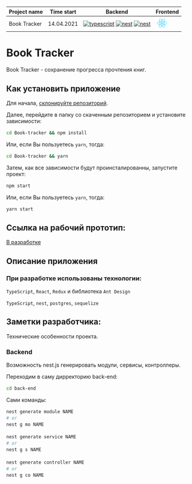 | Project name | Time start | Backend                                                                                                                                                                                                                                                                                                                                                                                                                                                                                                                                                                                                                                        | Frontend                                                                                                                                                                           |
| ------------ | ---------- | ---------------------------------------------------------------------------------------------------------------------------------------------------------------------------------------------------------------------------------------------------------------------------------------------------------------------------------------------------------------------------------------------------------------------------------------------------------------------------------------------------------------------------------------------------------------------------------------------------------------------------------------------- | ---------------------------------------------------------------------------------------------------------------------------------------------------------------------------------- |
| Book Tracker | 14.04.2021 | [<img alt="typescript" width="32px" src="https://areknawo.com/content/images/2019/02/68747470733a2f2f64323169693931693379366f36682e636c6f756466726f6e742e6e65742f67616c6c6572795f696d616765732f66726f6d5f70726f6f662f31303037342f6c617267652f313435353731343038312f747970657363726970742e706e67.png" />](https://www.typescriptlang.org/) [<img alt="nest" width="32px" src="https://d33wubrfki0l68.cloudfront.net/e937e774cbbe23635999615ad5d7732decad182a/26072/logo-small.ede75a6b.svg" />](https://nestjs.com/) [<img alt="nest" width="32px" src="https://cdn.worldvectorlogo.com/logos/sequelize.svg" />](https://sequelize.org/master/) | [<img alt="React" width="32px" src="https://raw.githubusercontent.com/github/explore/80688e429a7d4ef2fca1e82350fe8e3517d3494d/topics/react/react.png" />](https://ru.reactjs.org/) |

# Book Tracker

Book Tracker - сохранение прогресса прочтения книг.

## Как установить приложение

Для начала, [склонируйте репозиторий](https://github.com/newqwes/Book-tracker.git).

Далее, перейдите в папку со скаченным репозиторием и установите зависимости:

```bash
cd Book-tracker && npm install
```

Или, если Вы пользуетесь `yarn`, тогда:

```bash
cd Book-tracker && yarn
```

Затем, как все зависимости будут проинсталированны, запустите проект:

```bash
npm start
```

Или, если Вы пользуетесь `yarn`, тогда:

```bash
yarn start
```

## Ссылка на рабочий прототип:

[В разработке](https://)

## Описание приложения

### При разработке использованы технологии:

`TypeScript`, `React`, `Redux` и библиотека `Ant Design`

`TypeScript`, `nest`, `postgres`, `sequelize`

## Заметки разработчика:

Технические особенности проекта.

### Backend

Возможность nest.js генерировать модули, сервисы, контроллеры.

Переходим в саму дирректорию back-end:

```bash
cd back-end
```

Сами команды:

```bash
nest generate module NAME
# or
nest g mo NAME

nest generate service NAME
# or
nest g s NAME

nest generate controller NAME
# or
nest g co NAME
```
